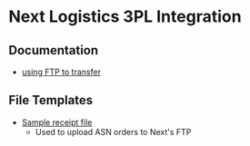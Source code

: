 # Next Logistics 3PL Integration

## Documentation  

- [using FTP to transfer](using_ftp_to_transfer_your_files_to_next_logistics.pdf)

## File Templates

- [Sample receipt file](sample_receipt.xlsx)
    - Used to upload ASN orders to Next's FTP
